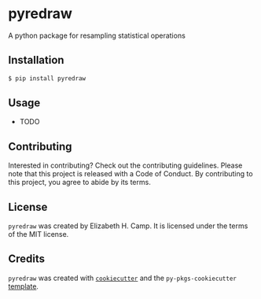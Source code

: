 # pyredraw

A python package for resampling statistical operations

## Installation

```bash
$ pip install pyredraw
```

## Usage

- TODO

## Contributing

Interested in contributing? Check out the contributing guidelines. Please note that this project is released with a Code of Conduct. By contributing to this project, you agree to abide by its terms.

## License

`pyredraw` was created by Elizabeth H. Camp. It is licensed under the terms of the MIT license.

## Credits

`pyredraw` was created with [`cookiecutter`](https://cookiecutter.readthedocs.io/en/latest/) and the `py-pkgs-cookiecutter` [template](https://github.com/py-pkgs/py-pkgs-cookiecutter).
